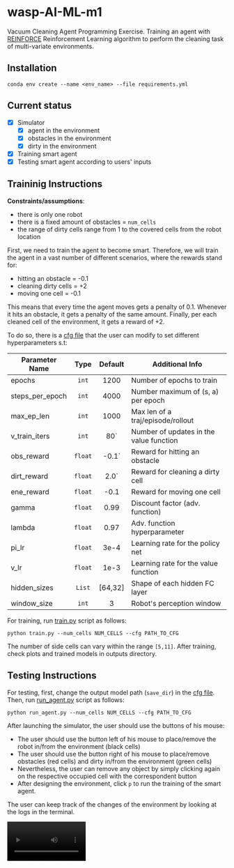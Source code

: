 # wasp-AI-ML-m1
Vacuum Cleaning Agent Programming Exercise. 
Training an agent with [REINFORCE](https://proceedings.neurips.cc/paper/1999/file/464d828b85b0bed98e80ade0a5c43b0f-Paper.pdf) Reinforcement Learning algorithm to perform the cleaning task of multi-variate environments. 
## Installation

```
conda env create --name <env_name> --file requirements.yml
```

## Current status

* [x] Simulator
  * [x] agent in the environment
  * [x] obstacles in the environment
  * [x] dirty in the environment 
* [x] Training smart agent 
* [x] Testing smart agent according to users' inputs

## Traininig Instructions

**Constraints/assumptions**:

* there is only one robot
* there is a fixed amount of obstacles =  `num_cells`
* the range of dirty cells range from 1 to the covered cells from the robot location

First, we need to train the agent to become smart. Therefore, we will train the agent in a vast number of different scenarios, where the rewards stand for:

* hitting an obstacle = -0.1
* cleaning dirty cells = +2
* moving one cell = -0.1

This means that every time the agent moves gets a penalty of 0.1. Whenever it hits an obstacle, it gets a penalty of the same amount. Finally, per each cleaned cell of the environment, it gets a reward of +2.  

To do so, there is a [cfg file](https://github.com/tmralmeida/wasp-AI-ML-m1/blob/main/cfg/vpg_training.yaml) that the user can modify 
to set different hyperparameters s.t:


| Parameter Name     |   Type   |    Default    | Additional Info                         |
| ------------------ | :------: | :-----------: | --------------------------------------- |
| epochs             |  `int`   |    1200     | Number of epochs to train                 |
| steps_per_epoch    |  `int`   |    4000     | Number maximum of (s, a) per epoch        |
| max_ep_len         |  `int`   |    1000     | Max len of a traj/episode/rollout         |
| v_train_iters      |  `int`   |     80`     | Number of updates in the value function   |
| obs_reward         | `float`  |     -0.1`   | Reward for hitting an obstacle            |
| dirt_reward        | `float`  |     2.0`    | Reward for cleaning a dirty cell          |
| ene_reward         | `float`  |     -0.1    | Reward for moving one cell                |
| gamma              | `float`  |    0.99     | Discount factor (adv. function)           |
| lambda             | `float`  |    0.97     | Adv. function hyperparameter              |
| pi_lr              | `float`  |    3e-4     | Learning rate for the policy net          |
| v_lr               | `float`  |    1e-3     | Learning rate for the value function      |
| hidden_sizes       | `List`   |   [64,32]   | Shape of each hidden FC layer             |
| window_size        | `int`    |    3        | Robot's perception window                 |


For training, run [train.py](https://github.com/tmralmeida/wasp-AI-ML-m1/blob/main/train.py) script as follows:

```
python train.py --num_cells NUM_CELLS --cfg PATH_TO_CFG
```

The number of side cells can vary within the range `[5,11]`.
After training, check plots and trained models in outputs directory.

## Testing Instructions

For testing, first, change the output model path (`save_dir`) in the [cfg file](https://github.com/tmralmeida/wasp-AI-ML-m1/blob/main/cfg/vpg_training.yaml). Then, run [run_agent.py](https://github.com/tmralmeida/wasp-AI-ML-m1/blob/main/run_agent.py) script as follows:


```
python run_agent.py --num_cells NUM_CELLS --cfg PATH_TO_CFG
```
After launching the simulator, the user should use the buttons of his mouse:
* The user should use the button left  of his mouse to place/remove the robot in/from the environment (black cells)
* The user should use the button right of his mouse to place/remove obstacles (red cells) and dirty in/from the environment (green cells)
* Nevertheless, the user can remove any object by simply clicking again on the respective occupied cell with the correspondent button
* After designing the environment, click `p` to run the training of the smart agent.


The user can keep track of the changes of the environment by looking at the logs in the terminal. 


<video src='docs/7_7_simple.mp4' width=180/>

